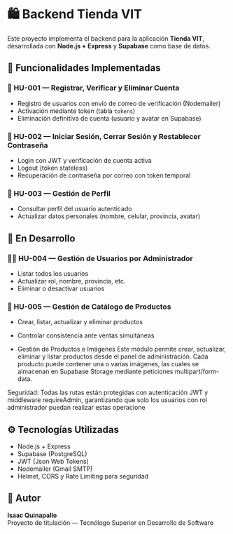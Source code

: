 # 🛍️ Backend Tienda VIT

Este proyecto implementa el backend para la aplicación **Tienda VIT**, desarrollada con **Node.js + Express** y **Supabase** como base de datos.

## 🚀 Funcionalidades Implementadas

### 📘 HU-001 — Registrar, Verificar y Eliminar Cuenta
- Registro de usuarios con envío de correo de verificación (Nodemailer)
- Activación mediante token (tabla `tokens`)
- Eliminación definitiva de cuenta (usuario y avatar en Supabase)

### 🔐 HU-002 — Iniciar Sesión, Cerrar Sesión y Restablecer Contraseña
- Login con JWT y verificación de cuenta activa
- Logout (token stateless)
- Recuperación de contraseña por correo con token temporal

### 👤 HU-003 — Gestión de Perfil
- Consultar perfil del usuario autenticado
- Actualizar datos personales (nombre, celular, provincia, avatar)

## 🧩 En Desarrollo

### 🧑‍💼 HU-004 — Gestión de Usuarios por Administrador
- Listar todos los usuarios
- Actualizar rol, nombre, provincia, etc.
- Eliminar o desactivar usuarios

### 🛒 HU-005 — Gestión de Catálogo de Productos
- Crear, listar, actualizar y eliminar productos
- Controlar consistencia ante ventas simultáneas
  
- Gestión de Productos e Imágenes
Este módulo permite crear, actualizar, eliminar y listar productos desde el panel de administración.
Cada producto puede contener una o varias imágenes, las cuales se almacenan en Supabase Storage mediante peticiones multipart/form-data.

Seguridad:
Todas las rutas están protegidas con autenticación JWT y middleware requireAdmin, garantizando que solo los usuarios con rol administrador puedan realizar estas operacione

## ⚙️ Tecnologías Utilizadas
- Node.js + Express
- Supabase (PostgreSQL)
- JWT (Json Web Tokens)
- Nodemailer (Gmail SMTP)
- Helmet, CORS y Rate Limiting para seguridad

## 🧠 Autor
**Isaac Quinapallo**  
Proyecto de titulación — Tecnólogo Superior en Desarrollo de Software
